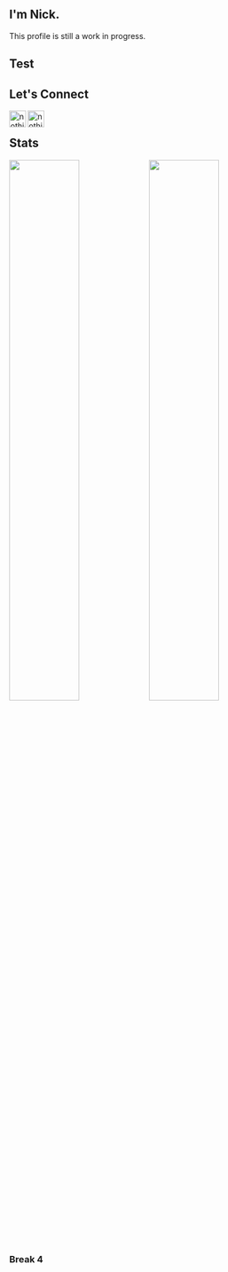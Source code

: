 ## I'm Nick. 

This profile is still a work in progress. 

## Test

## Let's Connect
[<img align='left' alt="nothing" style="white" width='30px' src='https://cdn.jsdelivr.net/npm/simple-icons@v3/icons/twitter.svg' />][twitter]
[<img align='left' alt="nothing"  width='30px' src='https://cdn.jsdelivr.net/npm/simple-icons@v3/icons/linkedin.svg' />][linkedin]

<br/>

## Stats
<p float="left"> <img align="center" src="https://github-readme-stats.vercel.app/api?username=ntgong90&theme=github_dark&hide_border=true&count_private=true&show_icons=true" width="50%"/><img align="center" src="https://github-readme-stats.vercel.app/api/top-langs/?username=ntgong90&theme=github_dark&hide_border=true&layout=compact" width="50%"/></p>
 
### Break 4
[linkedin]: https://www.linkedin.com/in/nicholas-gong/
[twitter]:https://twitter.com/stopthegong

<!--
[![Anurag's GitHub stats](https://github-readme-stats.vercel.app/api?username=ntgong90&theme=github_dark&hide_border=true&count_private=true&show_icons=true)](https://github.com/anuraghazra/github-readme-stats)

[![Top Langs](https://github-readme-stats.vercel.app/api/top-langs/?username=ntgong90&theme=github_dark&hide_border=true&layout=compact)](https://github.com/anuraghazra/github-readme-stats)

**ntgong90/ntgong90** is a ✨ _special_ ✨ repository because its `README.md` (this file) appears on your GitHub profile.

Here are some ideas to get you started:

- 🔭 I’m currently working on ...
- 🌱 I’m currently learning ...
- 👯 I’m looking to collaborate on ...
- 🤔 I’m looking for help with ...
- 💬 Ask me about ...
- 📫 How to reach me: ...
- 😄 Pronouns: ...
- ⚡ Fun fact: ...
-->
